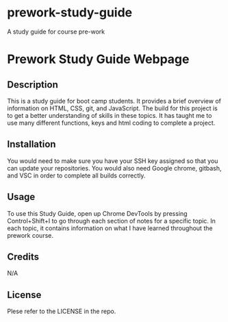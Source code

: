 # prework-study-guide
A study guide for course pre-work
# Prework Study Guide Webpage

## Description


This is a study guide for boot camp students. It provides a brief overview of information on HTML, CSS, git, and JavaScript. The build for this project is to get a better understanding of skills in these topics. It has taught me to use many different functions, keys and html coding to complete a project. 


## Installation

You would need to make sure you have your SSH key assigned so that you can update your repositories. You would also need Google chrome, gitbash, and VSC in order to complete all builds correctly. 

## Usage

To use this Study Guide, open up Chrome DevTools by pressing Control+Shift+I to go through each section of notes for a specific topic. In each topic, it contains information on what I have learned throughout the prework course. 

## Credits

N/A

## License

Plese refer to the LICENSE in the repo. 

